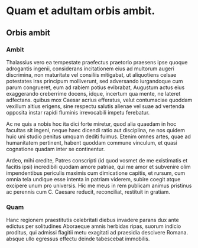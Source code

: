 # Quam et adultam orbis ambit.

## Orbis ambit

### Ambit

Thalassius vero ea tempestate praefectus praetorio praesens ipse quoque adrogantis ingenii, considerans incitationem eius ad multorum augeri discrimina, non maturitate vel consiliis mitigabat, ut aliquotiens celsae potestates iras principum molliverunt, sed adversando iurgandoque cum parum congrueret, eum ad rabiem potius evibrabat, Augustum actus eius exaggerando creberrime docens, idque, incertum qua mente, ne lateret adfectans. quibus mox Caesar acrius efferatus, velut contumaciae quoddam vexillum altius erigens, sine respectu salutis alienae vel suae ad vertenda opposita instar rapidi fluminis irrevocabili impetu ferebatur.

Ac ne quis a nobis hoc ita dici forte miretur, quod alia quaedam in hoc facultas sit ingeni, neque haec dicendi ratio aut disciplina, ne nos quidem huic uni studio penitus umquam dediti fuimus. Etenim omnes artes, quae ad humanitatem pertinent, habent quoddam commune vinculum, et quasi cognatione quadam inter se continentur.

Ardeo, mihi credite, Patres conscripti (id quod vosmet de me existimatis et facitis ipsi) incredibili quodam amore patriae, qui me amor et subvenire olim impendentibus periculis maximis cum dimicatione capitis, et rursum, cum omnia tela undique esse intenta in patriam viderem, subire coegit atque excipere unum pro universis. Hic me meus in rem publicam animus pristinus ac perennis cum C. Caesare reducit, reconciliat, restituit in gratiam.

### Quam

Hanc regionem praestitutis celebritati diebus invadere parans dux ante edictus per solitudines Aboraeque amnis herbidas ripas, suorum indicio proditus, qui admissi flagitii metu exagitati ad praesidia descivere Romana. absque ullo egressus effectu deinde tabescebat immobilis.

